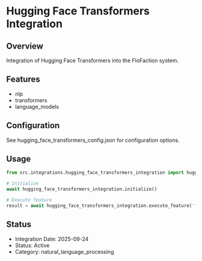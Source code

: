 # Hugging Face Transformers Integration

## Overview
Integration of Hugging Face Transformers into the FloFaction system.

## Features
- nlp
- transformers
- language_models

## Configuration
See hugging_face_transformers_config.json for configuration options.

## Usage
```python
from src.integrations.hugging_face_transformers_integration import hugging_face_transformers_integration

# Initialize
await hugging_face_transformers_integration.initialize()

# Execute feature
result = await hugging_face_transformers_integration.execute_feature('feature_name', {'param': 'value'})
```

## Status
- Integration Date: 2025-09-24
- Status: Active
- Category: natural_language_processing
